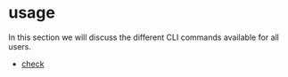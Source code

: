 # usage

In this section we will discuss the different CLI commands available for all users.

- [check](usage/check.md)
